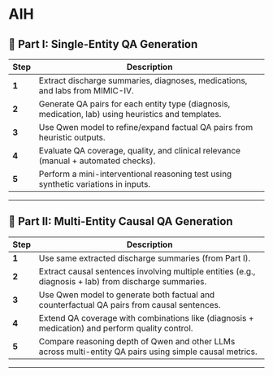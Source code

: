 # AIH

## 🧩 **Part I: Single-Entity QA Generation**

| Step  | Description                                                                                         |
| ----- | --------------------------------------------------------------------------------------------------- |
| **1** | Extract discharge summaries, diagnoses, medications, and labs from MIMIC-IV.                        |
| **2** | Generate QA pairs for each entity type (diagnosis, medication, lab) using heuristics and templates. |
| **3** | Use Qwen model to refine/expand factual QA pairs from heuristic outputs.                            |
| **4** | Evaluate QA coverage, quality, and clinical relevance (manual + automated checks).                  |
| **5** | Perform a mini-interventional reasoning test using synthetic variations in inputs.                  |

---

## 🧠 **Part II: Multi-Entity Causal QA Generation**

| Step  | Description                                                                                              |
| ----- | -------------------------------------------------------------------------------------------------------- |
| **1** | Use same extracted discharge summaries (from Part I).                                                    |
| **2** | Extract causal sentences involving multiple entities (e.g., diagnosis + lab) from discharge summaries.   |
| **3** | Use Qwen model to generate both factual and counterfactual QA pairs from causal sentences.               |
| **4** | Extend QA coverage with combinations like (diagnosis + medication) and perform quality control.          |
| **5** | Compare reasoning depth of Qwen and other LLMs across multi-entity QA pairs using simple causal metrics. |

---